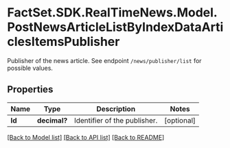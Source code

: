 # FactSet.SDK.RealTimeNews.Model.PostNewsArticleListByIndexDataArticlesItemsPublisher
Publisher of the news article. See endpoint `/news/publisher/list` for possible values.

## Properties

Name | Type | Description | Notes
------------ | ------------- | ------------- | -------------
**Id** | **decimal?** | Identifier of the publisher. | [optional] 

[[Back to Model list]](../README.md#documentation-for-models) [[Back to API list]](../README.md#documentation-for-api-endpoints) [[Back to README]](../README.md)

